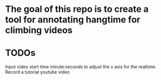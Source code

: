 # The goal of this repo is to create a tool for annotating hangtime for climbing videos

# TODOs
Input video start time minute:seconds to adjust the x axis for the realtime.
Record a tutorial youtube video